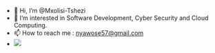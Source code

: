 - 👋 Hi, I’m @Mxolisi-Tshezi
- 👀 I’m interested in Software Development, Cyber Security and Cloud Computing.
- 📫 How to reach me : nyawose57@gmail.com
- ![](https://komarev.com/ghpvc/?username=Mxolisi-Tshezi&label=PROFILE+VIEWS)


<!---
Mxolisi-Tshezi/Mxolisi-Tshezi is a ✨ special ✨ repository because its `README.md` (this file) appears on your GitHub profile.
You can click the Preview link to take a look at your changes.
--->
